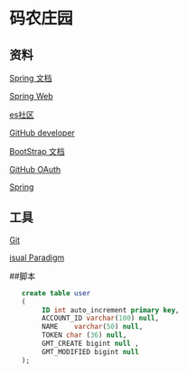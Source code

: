 # 码农庄园

## 资料

[Spring 文档](https://spring.io/guides)

[Spring Web](https://spring.io/guides/gs/serving-web-content/)

[es社区](https://elasticsearch.cn/explore)

[GitHub developer](https://developer.github.com/)

[BootStrap 文档](https://v3.bootcss.com/getting-started/)

[GitHub OAuth](https://developer.github.com/apps/building-oauth-apps/creating-an-oauth-app/)

[Spring](https://docs.spring.io/spring-boot/docs/2.1.0.RC1/reference/htmlsingle/)

## 工具

[Git](https://git-scm.com/download)

[isual Paradigm](https://www.visual-paradigm.com)

##脚本

```sql
   create table user
   (
        ID int auto_increment primary key,
        ACCOUNT_ID varchar(100) null,
        NAME    varchar(50) null,
        TOKEN char (36) null,
        GMT_CREATE bigint null ,
        GMT_MODIFIED bigint null 
   );
```
